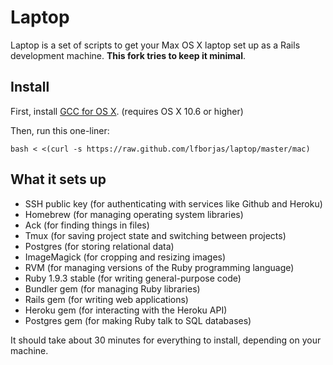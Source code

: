 Laptop
======

Laptop is a set of scripts to get your Max OS X laptop set up as a Rails development machine. 
__This fork tries to keep it minimal__.

Install
-------

First, install [GCC for OS X](https://github.com/kennethreitz/osx-gcc-installer). (requires OS X 10.6 or higher)

Then, run this one-liner:

    bash < <(curl -s https://raw.github.com/lfborjas/laptop/master/mac)

What it sets up
---------------

* SSH public key (for authenticating with services like Github and Heroku)
* Homebrew (for managing operating system libraries)
* Ack (for finding things in files)
* Tmux (for saving project state and switching between projects)
* Postgres (for storing relational data)
* ImageMagick (for cropping and resizing images)
* RVM (for managing versions of the Ruby programming language)
* Ruby 1.9.3 stable (for writing general-purpose code)
* Bundler gem (for managing Ruby libraries)
* Rails gem (for writing web applications)
* Heroku gem (for interacting with the Heroku API)
* Postgres gem (for making Ruby talk to SQL databases)


It should take about 30 minutes for everything to install, depending on your machine.
